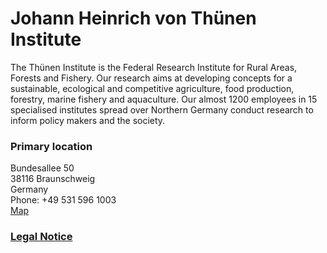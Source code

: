 # Johann Heinrich von Thünen Institute

The Thünen Institute is the Federal Research Institute for Rural Areas, Forests and Fishery. Our research aims at developing concepts for a sustainable, ecological and competitive agriculture, food production, forestry, marine fishery and aquaculture. Our almost 1200 employees in 15 specialised institutes spread over Northern Germany conduct research to inform policy makers and the society.

### Primary location  
Bundesallee 50  
38116 Braunschweig  
Germany  
Phone: +49 531 596 1003  
[Map](https://www.openstreetmap.org/?mlat=52.2861&mlon=10.4499#map=12/52.2861/10.4499)

### [Legal Notice](https://www.thuenen.de/en/legal-notice-and-data-privacy)
